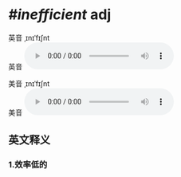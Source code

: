 # ***\#inefficient*** adj
英音 ˌɪnɪˈfɪʃnt  
英音
<audio src="./media/inefficient1_AAC.aac" controls="controls"></audio>

美音 ˌɪnɪˈfɪʃnt  
美音
<audio src="./media/inefficient2_AAC.aac" controls="controls"></audio>



  

英文释义
---
### 1.**效率低的**  


